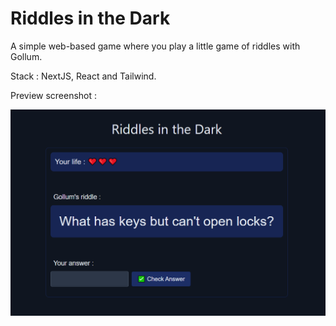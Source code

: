 # Riddles in the Dark

A simple web-based game where you play a little game of riddles with Gollum.

Stack : NextJS, React and Tailwind.

Preview screenshot :

![Alt text](screen.png)
